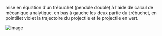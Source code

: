 mise en équation d'un trébuchet (pendule double) à l'aide de calcul de mécanique analytique. 
en bas à gauche les deux partie du trébuchet, en pointillet violet la trajectoire du projectile et le projectile en vert.

![image](https://github.com/user-attachments/assets/72eef44a-87fc-4cf8-a124-c6cacae57fdf)
